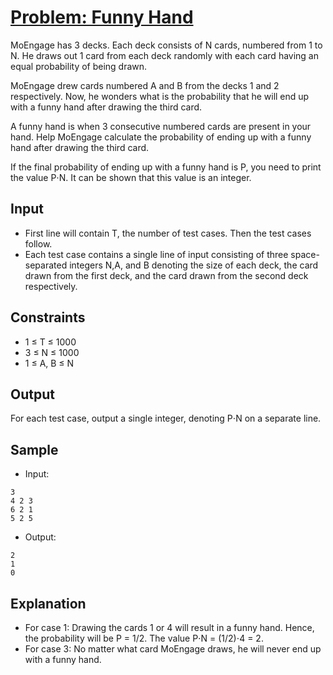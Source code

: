 # [Problem: Funny Hand](https://www.codechef.com/problems/FUNHAND)

MoEngage has 3 decks. Each deck consists of N cards, numbered from 1 to N. He draws out 1 card from each deck randomly with each card having an equal probability of being drawn.

MoEngage drew cards numbered A and B from the decks 1 and 2 respectively. Now, he wonders what is the probability that he will end up with a funny hand after drawing the third card.

A funny hand is when 3 consecutive numbered cards are present in your hand.
Help MoEngage calculate the probability of ending up with a funny hand after drawing the third card.

If the final probability of ending up with a funny hand is P, you need to print the value P⋅N. It can be shown that this value is an integer.

## Input

- First line will contain T, the number of test cases. Then the test cases follow.
- Each test case contains a single line of input consisting of three space-separated integers N,A, and B denoting the size of each deck, the card drawn from the first deck, and the card drawn from the second deck respectively.

## Constraints

- 1 ≤ T ≤ 1000
- 3 ≤ N ≤ 1000
- 1 ≤ A, B ≤ N

## Output

For each test case, output a single integer, denoting P⋅N on a separate line.

## Sample

- Input:
```
3
4 2 3
6 2 1
5 2 5
```

- Output:
```
2
1
0
```

## Explanation

- For case 1: Drawing the cards 1 or 4 will result in a funny hand. Hence, the probability will be P = 1/2. The value P⋅N = (1/2)⋅4 = 2.
- For case 3: No matter what card MoEngage draws, he will never end up with a funny hand.
